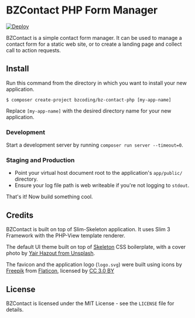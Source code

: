 # BZContact PHP Form Manager

[![Deploy](https://www.herokucdn.com/deploy/button.png)](https://heroku.com/deploy?template=https://github.com/BZCoding/bz-contact-php/tree/master)

BZContact is a simple contact form manager. It can be used to manage a contact form for a static web site, or to create a landing page and collect call to action requests.

## Install

Run this command from the directory in which you want to install your new application.

~~~ console
$ composer create-project bzcoding/bz-contact-php [my-app-name]
~~~

Replace `[my-app-name]` with the desired directory name for your new application.

### Development

Start a development server by running `composer run server --timeout=0`.

### Staging and Production

 * Point your virtual host document root to the application's `app/public/` directory.
 * Ensure your log file path is web writeable if you're not logging to `stdout`.

That's it! Now build something cool.

## Credits

BZContact is built on top of Slim-Skeleton application. It uses Slim 3 Framework with the PHP-View template renderer.

The default UI theme built on top of [Skeleton](http://getskeleton.com/) CSS boilerplate, with a cover photo by [Yair Hazout from Unsplash](https://unsplash.com/@yairhazout).

The favicon and the application logo (`logo.svg`) were built using icons by [Freepik](http://www.freepik.com) from [Flaticon](http://www.flaticon.com), licensed by [CC 3.0 BY ](http://creativecommons.org/licenses/by/3.0/ "Creative Commons BY 3.0")

## License

BZContact is licensed under the MIT License - see the `LICENSE` file for details.
